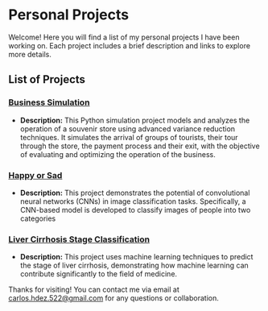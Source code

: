 # Personal Projects 

Welcome! Here you will find a list of my personal projects I have been working on. Each project includes a brief description and links to explore more details.

## List of Projects

### [**Business Simulation**](https://github.com/carloshdez522/Personal-projects/tree/main/Business%20Simulation)

- **Description:** This Python simulation project models and analyzes the operation of a souvenir store using advanced variance reduction techniques. It simulates the arrival of groups of tourists, their tour through the store, the payment process and their exit, with the objective of evaluating and optimizing the operation of the business.

### [**Happy or Sad**](https://github.com/carloshdez522/Personal-projects/tree/main/Happy%20or%20Sad)

- **Description:** This project demonstrates the potential of convolutional neural networks (CNNs) in image classification tasks. Specifically, a CNN-based model is developed to classify images of people into two categories

### [**Liver Cirrhosis Stage Classification**](https://github.com/carloshdez522/Personal-projects/tree/main/Liver%20Cirrhosis%20Stage%20Classification)

- **Description:** This project uses machine learning techniques to predict the stage of liver cirrhosis, demonstrating how machine learning can contribute significantly to the field of medicine.

Thanks for visiting! You can contact me via email at [carlos.hdez.522@gmail.com](mailto:carlos.hdez.522@gmail.com) for any questions or collaboration.
